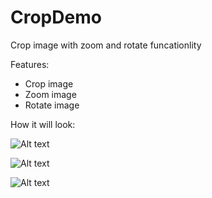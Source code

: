 CropDemo
========

Crop image with zoom and rotate funcationlity

Features:
- Crop image
- Zoom image
- Rotate image



How it will look:

![Alt text](https://cloud.githubusercontent.com/assets/3199539/5243382/8cc199cc-7969-11e4-9fbe-e685260966aa.png?raw=true "First")

![Alt text](https://cloud.githubusercontent.com/assets/3199539/5243398/b6961fca-7969-11e4-9a44-c7fd4af74b3f.png?raw=true "Secon")

![Alt text](https://cloud.githubusercontent.com/assets/3199539/5243401/bc9b93c8-7969-11e4-865a-615d2e18699f.png?raw=true "Third")

